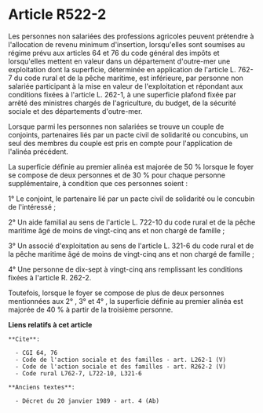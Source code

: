 # Article R522-2

Les personnes non salariées des professions agricoles peuvent prétendre à l'allocation de revenu minimum d'insertion,
lorsqu'elles sont soumises au régime prévu aux articles 64 et 76 du code général des impôts et lorsqu'elles mettent en valeur
dans un département d'outre-mer une exploitation dont la superficie, déterminée en application de l'article L. 762-7 du code
rural et de la pêche maritime, est inférieure, par personne non salariée participant à la mise en valeur de l'exploitation et
répondant aux conditions fixées à l'article L. 262-1, à une superficie plafond fixée par arrêté des ministres chargés de
l'agriculture, du budget, de la sécurité sociale et des départements d'outre-mer.

Lorsque parmi les personnes non salariées se trouve un couple de conjoints, partenaires liés par un pacte civil de solidarité
ou concubins, un seul des membres du couple est pris en compte pour l'application de l'alinéa précédent.

La superficie définie au premier alinéa est majorée de 50 % lorsque le foyer se compose de deux personnes et de 30 % pour
chaque personne supplémentaire, à condition que ces personnes soient :

1° Le conjoint, le partenaire lié par un pacte civil de solidarité ou le concubin de l'intéressé ;

2° Un aide familial au sens de l'article L. 722-10 du code rural et de la pêche maritime âgé de moins de vingt-cinq ans et
non chargé de famille ;

3° Un associé d'exploitation au sens de l'article L. 321-6 du code rural et de la pêche maritime âgé de moins de vingt-cinq
ans et non chargé de famille ;

4° Une personne de dix-sept à vingt-cinq ans remplissant les conditions fixées à l'article R. 262-2.

Toutefois, lorsque le foyer se compose de plus de deux personnes mentionnées aux 2° , 3° et 4° , la superficie définie au
premier alinéa est majorée de 40 % à partir de la troisième personne.

**Liens relatifs à cet article**

	**Cite**:

	  - CGI 64, 76
	  - Code de l'action sociale et des familles - art. L262-1 (V)
	  - Code de l'action sociale et des familles - art. R262-2 (V)
	  - Code rural L762-7, L722-10, L321-6

	**Anciens textes**:

	  - Décret du 20 janvier 1989 - art. 4 (Ab)
